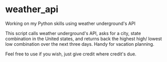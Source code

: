 # weather_api

Working on my Python skills using weather underground's API

This script calls weather underground's API, asks for a city, state combination in the United states, and returns back the highest high/ lowest low combination over the next three days.  Handy for vacation planning.



Feel free to use if you wish, just give credit where credit's due.
